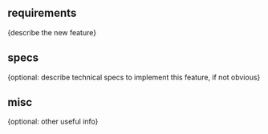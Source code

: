 ## requirements
{describe the new feature}

## specs
{optional: describe technical specs to implement this feature, if not obvious}

## misc
{optional: other useful info}
